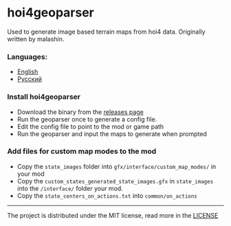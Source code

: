 # hoi4geoparser

Used to generate image based terrain maps from hoi4 data. Originally written by malashin.

### Languages:
- [English](https://github.com/ICodeMaster/hoi4geoparser/blob/master/README.md)
- [Русский](https://github.com/ICodeMaster/hoi4geoparser/blob/master/README-RU.md)

### Install hoi4geoparser
- Download the binary from the [releases page](https://github.com/ICodeMaster/hoi4geoparser/releases)
- Run the geoparser once to generate a config file. 
- Edit the config file to point to the mod or game path
- Run the geoparser and input the maps to generate when prompted

### Add files for custom map modes to the mod
- Copy the ``state_images`` folder into ``gfx/interface/custom_map_modes/`` in your mod
- Copy the ``custom_states_generated_state_images.gfx`` in ``state_images`` into the ``/interface/`` folder your mod. 
- Copy the ``state_centers_on_actions.txt`` into ``common/on_actions``


____

The project is distributed under the MIT license, read more in the [LICENSE](https://github.com/ICodeMaster/hoi4geoparser/blob/master/LICENSE)
